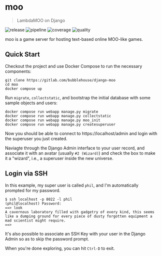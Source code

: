 # moo
> LambdaMOO on Django

![release](https://gitlab.com/bubblehouse/django-moo/-/badges/release.svg)
![pipeline](https://gitlab.com/bubblehouse/django-moo/badges/main/pipeline.svg?ignore_skipped=true&job=test)
![coverage](https://gitlab.com/bubblehouse/django-moo/badges/main/coverage.svg?job=test)
![quality](https://bubblehouse.gitlab.io/moo/badges/lint.svg)

moo is a game server for hosting text-based online MOO-like games.

## Quick Start
Checkout the project and use Docker Compose to run the necessary components:

    git clone https://gitlab.com/bubblehouse/django-moo
    cd moo
    docker compose up

Run `migrate`, `collectstatic`, and bootstrap the initial database with some sample objects and users:

    docker compose run webapp manage.py migrate
    docker compose run webapp manage.py collectstatic
    docker compose run webapp manage.py moo_init
    docker compose run webapp manage.py createsuperuser

Now you should be able to connect to https://localhost/admin and login with the superuser you just created.

Naviagte through the Django Admin interface to your user record, and associate it with an avatar (usually `#2 (Wizard)`) and check the box to make it a "wizard", i.e., a superuser inside the new universe.

## Login via SSH

In this example, my super user is called `phil`, and I'm automatically prompted for my password.

    $ ssh localhost -p 8022 -l phil
    (phil@localhost) Password:
    ==> look
    A cavernous laboratory filled with gadgetry of every kind, this seems like a dumping ground for every piece of dusty forgotten equipment a mad scientist might require.
    ==>

It's also possible to associate an SSH Key with your user in the Django Admin so as to skip the password prompt.

When you're done exploring, you can hit `Ctrl-D` to exit.

